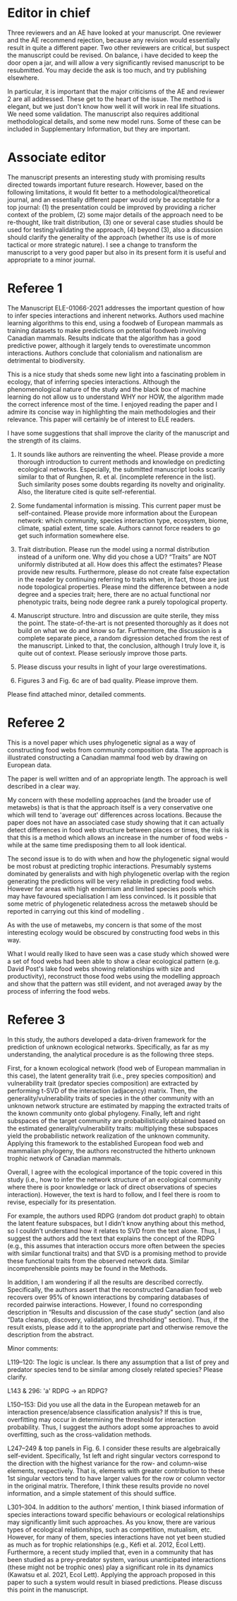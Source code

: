 # Editor in chief

Three reviewers and an AE have looked at your manuscript. One reviewer and the AE recommend rejection, because any revision would essentially result in quite a different paper. Two other reviewers are critical, but suspect the manuscript could be revised.  On balance, i have decided to keep the door open a jar, and will allow a very significantly revised manuscript to be resubmitted. You may decide the ask is too much, and try publishing elsewhere. 

In particular, it is important that the major criticisms of the AE and reviewer 2 are all addressed. These get to the heart of the issue. The method is elegant, but we just don't know how well it will work in real life situations. We need some validation. The manuscript also requires additional methodological details, and some new model runs. Some of these can be included in Supplementary Information, but they are important. 

# Associate editor

The manuscript presents an interesting study with promising results directed towards important future research. However, based on the following limitations, it would fit better to a methodological/theoretical journal, and an essentially different paper would only be acceptable for a top journal: (1) the presentation could be improved by providing a richer context of the problem, (2) some major details of the approach need to be re-thought, like trait distribution, (3) one or several case studies should be used for testing/validating the approach, (4) beyond (3), also a discussion should clarify the generality of the approach (whether its use is of more tactical or more strategic nature). I see a change to transform the manuscript to a very good paper but also in its present form it is useful and appropriate to a minor journal.

# Referee 1

The Manuscript ELE-01066-2021 addresses the important question of how to infer species interactions and inherent networks. Authors used machine learning algorithms to this end, using a foodweb of European mammals as training datasets to make predictions on potential foodweb involving Canadian mammals. Results indicate that the algorithm has a good predictive power, although it largely tends to overestimate uncommon interactions. Authors conclude that colonialism and nationalism are detrimental to biodiversity.

This is a nice study that sheds some new light into a fascinating problem in ecology, that of inferring species interactions. Although the phenomenological nature of the study and the black box of machine learning do not allow us to understand WHY nor HOW, the algorithm made the correct inference most of the time. I enjoyed reading the paper and I admire its concise way in highlighting the main methodologies and their relevance. This paper will certainly be of interest to ELE readers.

I have some suggestions that shall improve the clarity of the manuscript and the strength of its claims.

1. It sounds like authors are reinventing the wheel. Please provide a more thorough introduction to current methods and knowledge on predicting ecological networks.
Especially, the submitted manuscript looks scarily similar to that of Runghen, R. et al. (incomplete reference in the list). Such similarity poses some doubts regarding its novelty and originality. Also, the literature cited is quite self-referential.

2. Some fundamental information is missing. This current paper must be self-contained. Please provide more information about the European network: which community, species interaction type, ecosystem, biome, climate, spatial extent, time scale. Authors cannot force readers to go get such information somewhere else.

3. Trait distribution. Please run the model using a normal distribution instead of a uniform one. Why did you chose a UD? “Traits” are NOT uniformly distributed at all.
How does this affect the estimates? Please provide new results.
Furthermore, please do not create false expectation in the reader by continuing referring to traits when, in fact, those are just node topological properties. Please mind the difference between a node degree and a species trait; here, there are no actual functional nor phenotypic traits, being node degree rank a purely topological property.

4. Manuscript structure. Intro and discussion are quite sterile, they miss the point. The state-of-the-art is not presented thoroughly as it does not build on what we do and know so far. Furthermore, the discussion is a complete separate piece, a random digression detached from the rest of the manuscript. Linked to that, the conclusion, although I truly love it, is quite out of context. Please seriously improve those parts.

5. Please discuss your results in light of your large overestimations.

6. Figures 3 and Fig. 6c are of bad quality. Please improve them.

Please find attached minor, detailed comments.


# Referee 2

This is a novel paper which uses phylogenetic signal as a way of constructing food webs from community composition data. The approach is illustrated constructing a Canadian mammal food web by drawing on European data. 

The paper is well written and of an appropriate length. The approach is well  described in a clear way. 

My concern with these modelling approaches (and the broader use of metawebs) is that is that the approach itself is a very conservative one which will tend to 'average out' differences across locations. Because the paper does not have an associated case study showing that it can actually detect differences in food web structure between places or times, the risk is that this is a method which allows an increase in the number of food webs - while at the same time predisposing them to all look identical. 

The second issue is to do with when and how the phylogenetic signal would be most robust at predicting trophic interactions. Presumably systems dominated by generalists  and with high phylogenetic overlap with the region generating the predictions will be very reliable in predicting food webs. However for areas with high endemism and limited species pools which may have favoured specialisation I am less convinced. Is it possible that some metric of phylogenetic relatedness across the metaweb should be reported in carrying out this kind of modelling . 

As with the use of metawebs, my concern is that some of the most interesting ecology would be obscured by constructing food webs in this way. 

What I would really liked to have seen was a case study which showed were a set of food webs had been able to show a clear ecological pattern (e.g. David Post's lake food webs showing relationships with size and productivity), reconstruct those food webs using the modelling approach and show that the pattern was still evident, and not averaged away by the process of inferring the food webs. 

# Referee 3

In this study, the authors developed a data-driven framework for the prediction of unknown ecological networks. Specifically, as far as my understanding, the analytical procedure is as the following three steps.

First, for a known ecological network (food web of European mammalian in this case), the latent generality trait (i.e., prey species composition) and vulnerability trait (predator species composition) are extracted by performing t-SVD of the interaction (adjacency) matrix. Then, the generality/vulnerability traits of species in the other community with an unknown network structure are estimated by mapping the extracted traits of the known community onto global phylogeny. Finally, left and right subspaces of the target community are probabilistically obtained based on the estimated generality/vulnerability traits: multiplying these subspaces yield the probabilistic network realization of the unknown community. Applying this framework to the established European food web and mammalian phylogeny, the authors reconstructed the hitherto unknown trophic network of Canadian mammals.

Overall, I agree with the ecological importance of the topic covered in this study (i.e., how to infer the network structure of an ecological community where there is poor knowledge or lack of direct observations of species interaction). However, the text is hard to follow, and I feel there is room to revise, especially for its presentation.
        
For example, the authors used RDPG (random dot product graph) to obtain the latent feature subspaces, but I didn’t know anything about this method, so I couldn’t understand how it relates to SVD from the text alone. Thus, I suggest the authors add the text that explains the concept of the RDPG (e.g., this assumes that interaction occurs more often between the species with similar functional traits) and that SVD is a promising method to provide these functional traits from the observed network data. Similar incomprehensible points may be found in the Methods.

In addition, I am wondering if all the results are described correctly. Specifically, the authors assert that the reconstructed Canadian food web recovers over 95% of known interactions by comparing databases of recorded pairwise interactions. However, I found no corresponding description in “Results and discussion of the case study” section (and also “Data cleanup, discovery, validation, and thresholding” section). Thus, if the result exists, please add it to the appropriate part and otherwise remove the description from the abstract.

Minor comments:

L119–120: The logic is unclear. Is there any assumption that a list of prey and predator species tend to be similar among closely related species? Please clarify.

L143 & 296: 'a' RDPG -> an RDPG?

L150–153: Did you use all the data in the European metaweb for an interaction presence/absence classification analysis? If this is true, overfitting may occur in determining the threshold for interaction probability. Thus, I suggest the authors adopt some approaches to avoid overfitting, such as the cross-validation methods.

L247–249 & top panels in Fig. 6. I consider these results are algebraically self-evident. Specifically, 1st left and right singular vectors correspond to the direction with the highest variance for the row- and column-wise elements, respectively. That is, elements with greater contribution to these 1st singular vectors tend to have larger values for the row or column vector in the original matrix. Therefore, I think these results provide no novel information, and a simple statement of this should suffice.

L301–304. In addition to the authors' mention, I think biased information of species interactions toward specific behaviours or ecological relationships may significantly limit such approaches. As you know, there are various types of ecological relationships, such as competition, mutualism, etc. However, for many of them, species interactions have not yet been studied as much as for trophic relationships (e.g., Kéfi et al. 2012, Ecol Lett). Furthermore, a recent study implied that, even in a community that has been studied as a prey-predator system, various unanticipated interactions (these might not be trophic ones) play a significant role in its dynamics (Kawatsu et al. 2021, Ecol Lett). Applying the approach proposed in this paper to such a system would result in biased predictions. Please discuss this point in the manuscript.
